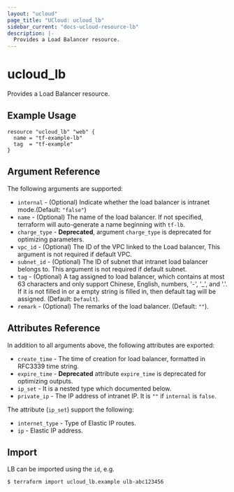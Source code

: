 ```yaml
---
layout: "ucloud"
page_title: "UCloud: ucloud_lb"
sidebar_current: "docs-ucloud-resource-lb"
description: |-
  Provides a Load Balancer resource.
---
```


# ucloud_lb

Provides a Load Balancer resource.

## Example Usage

```hcl
resource "ucloud_lb" "web" {
  name = "tf-example-lb"
  tag  = "tf-example"
}
```

## Argument Reference

The following arguments are supported:

* `internal` - (Optional) Indicate whether the load balancer is intranet mode.(Default: `"false"`)
* `name` - (Optional) The name of the load balancer. If not specified, terraform will auto-generate a name beginning with `tf-lb`.
* `charge_type` - **Deprecated**, argument `charge_type` is deprecated for optimizing parameters.
* `vpc_id` - (Optional) The ID of the VPC linked to the Load balancer, This argument is not required if default VPC.
* `subnet_id` - (Optional) The ID of subnet that intranet load balancer belongs to. This argument is not required if default subnet.
* `tag` - (Optional) A tag assigned to load balancer, which contains at most 63 characters and only support Chinese, English, numbers, '-', '_', and '.'. If it is not filled in or a empty string is filled in, then default tag will be assigned. (Default: `Default`).
* `remark` - (Optional) The remarks of the load balancer. (Default: `""`).

## Attributes Reference

In addition to all arguments above, the following attributes are exported:

* `create_time` - The time of creation for load balancer, formatted in RFC3339 time string.
* `expire_time` - **Deprecated** attribute `expire_time` is deprecated for optimizing outputs.
* `ip_set` - It is a nested type which documented below.
* `private_ip` - The IP address of intranet IP. It is `""` if `internal` is `false`.

The attribute (`ip_set`) support the following:

* `internet_type` - Type of Elastic IP routes.
* `ip` - Elastic IP address.

## Import

LB can be imported using the `id`, e.g.

```
$ terraform import ucloud_lb.example ulb-abc123456
```